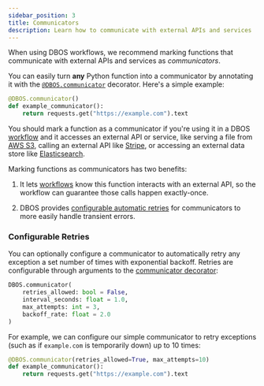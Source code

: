 ```yaml
---
sidebar_position: 3
title: Communicators
description: Learn how to communicate with external APIs and services
---
```


When using DBOS workflows, we recommend marking functions that communicate with external APIs and services as _communicators_.

You can easily turn **any** Python function into a communicator by annotating it with the [`@DBOS.communicator`](../reference-python/decorators.md#communicator) decorator.
Here's a simple example:

```python
@DBOS.communicator()
def example_communicator():
    return requests.get("https://example.com").text
```

You should mark a function as a communicator if you're using it in a DBOS [workflow](./workflow-tutorial.md) and it accesses an external API or service, like serving a file from [AWS S3](https://aws.amazon.com/s3/), calling an external API like [Stripe](https://stripe.com/), or accessing an external data store like [Elasticsearch](https://www.elastic.co/elasticsearch/).

Marking functions as communicators has two benefits:

1. It lets [workflows](./workflow-tutorial.md) know this function interacts with an external API, so the workflow can guarantee those calls happen exactly-once.

2. DBOS provides [configurable automatic retries](#configurable-retries) for communicators to more easily handle transient errors.


### Configurable Retries

You can optionally configure a communicator to automatically retry any exception a set number of times with exponential backoff.
Retries are configurable through arguments to the [communicator decorator](../reference-python/decorators.md#communicator):

```python
DBOS.communicator(
    retries_allowed: bool = False,
    interval_seconds: float = 1.0,
    max_attempts: int = 3,
    backoff_rate: float = 2.0
)
```

For example, we can configure our simple communicator to retry exceptions (such as if `example.com` is temporarily down) up to 10 times:

```python
@DBOS.communicator(retries_allowed=True, max_attempts=10)
def example_communicator():
    return requests.get("https://example.com").text
```